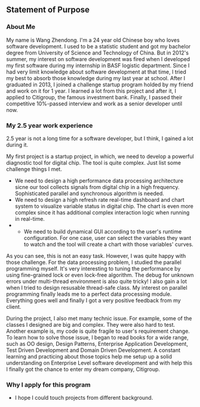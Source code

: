 ## Statement of Purpose

### About Me
  My name is Wang Zhendong. I'm a 24 year old Chinese boy who loves software development. I used to be a statistic student and got my bachelor degree from University of Science and Technology of China. But in 2012's summer, my interest on software development was fired when I developed my first software during my internship in BASF logistic department. Since I had very limit knowledge about software development at that time, I tried my best to absorb those knowledge during my last year at school. After I graduated in 2013, I joined a challenge startup program holded by my friend and work on it for 1 year. I learned a lot from this project and after it, I applied to Citigroup, the famous investment bank. Finally, I passed their competitive 10%-passed interview and work as a senior developer until now. 

### My 2.5 year work experience
2.5 year is not a long time for a software developer, but I think, I gained a lot during it. 
  
My first project is a startup project, in which, we need to develop a powerful diagnostic tool for digital chip. The tool is quite complex. Just list some challenge things I met.
 
* We need to design a high performance data processing architecture sicne our tool collects signals from digital chip in a high frequency. Sophisticated parallel and synchronous algorithm is needed.
* We need to design a high refresh rate real-time dashboard and chart system to visualize variable status in digital chip. The chart is even more complex since it has additional complex interaction logic when running in real-time.  
* * We need to build dynamical GUI according to the user's runtime configuration. For one case, user can select the variables they want to watch and the tool will create a chart with those variables' curves.

As you can see, this is not an easy task. However, I was quite happy with those challenge. For the data processing problem, I studied the parallel programming myself. It's very interesting to tuning the performance by using fine-grained lock or even lock-free algorithm. The debug for unknown errors under multi-thread environment is also quite tricky! I also gain a lot when I tried to design resusable thread-safe class. My interest on parallel programming finally leads me to a perfect data processing module. Everything goes well and finally I got a very positive feedback from my client. 

During the project, I also met many technic issue. For example, some of the classes I designed are big and complex. They were also hard to test. Another example is, my code is quite fragile to user's requirement change. To learn how to solve those issue, I began to read books for a wide range, such as OO design, Design Patterns, Enterprise Application Development, Test Driven Development and Domain Driven Development. A constant learning and practicing about those topics help me setup up a solid understanding on Enterprise Level software development and with help this I finally got the chance to enter my dream company, Citigroup.



 



### Why I apply for this program
* I hope I could touch projects from different background.

### 

